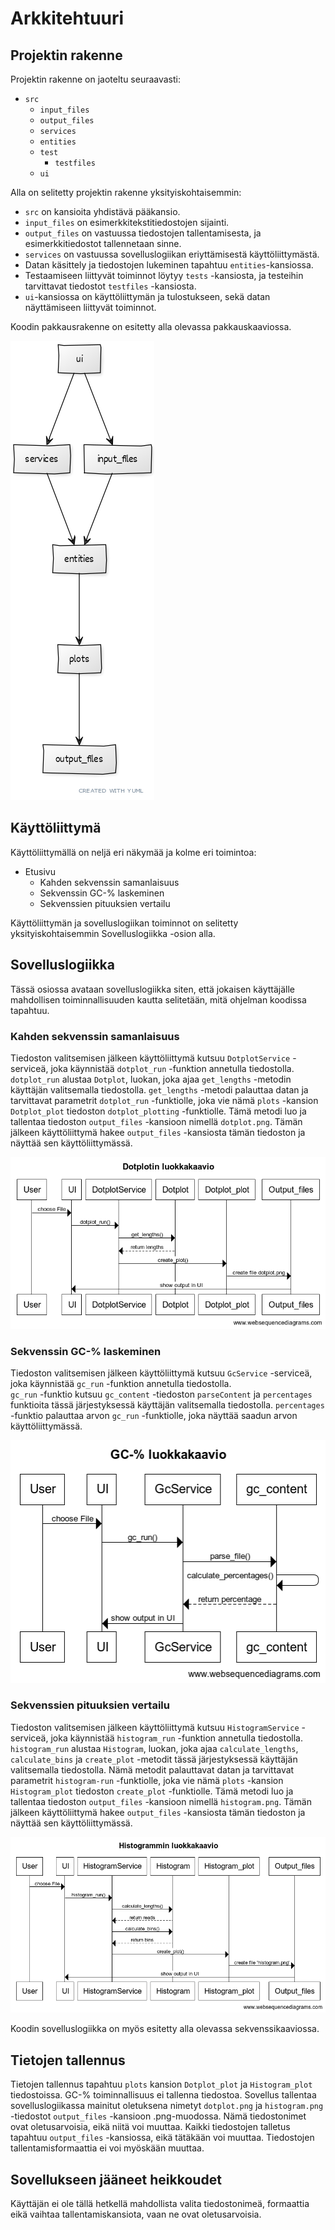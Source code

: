 # Arkkitehtuuri

## Projektin rakenne

Projektin rakenne on jaoteltu seuraavasti:  
- `src`  
  - `input_files`
  - `output_files`
  - `services`
  - `entities`
  - `test`
    - `testfiles`
  - `ui`

Alla on selitetty projektin rakenne yksityiskohtaisemmin:  
- `src` on kansioita yhdistävä pääkansio.  
- `input_files` on esimerkkitekstitiedostojen sijainti.
- `output_files` on vastuussa tiedostojen tallentamisesta, ja esimerkkitiedostot tallennetaan sinne.
- `services` on vastuussa sovelluslogiikan eriyttämisestä käyttöliittymästä.
- Datan käsittely ja tiedostojen lukeminen tapahtuu `entities`-kansiossa.  
- Testaamiseen liittyvät toiminnot löytyy `tests` -kansiosta, ja testeihin tarvittavat tiedostot `testfiles` -kansiosta.  
- `ui`-kansiossa on käyttöliittymän ja tulostukseen, sekä datan näyttämiseen liittyvät toiminnot.  

Koodin pakkausrakenne on esitetty alla olevassa pakkauskaaviossa.

![kaavio](./Pakkauskaavio.png)


## Käyttöliittymä

Käyttöliittymällä on neljä eri näkymää ja kolme eri toimintoa:  
- Etusivu  
  - Kahden sekvenssin samanlaisuus  
  - Sekvenssin GC-% laskeminen  
  - Sekvenssien pituuksien vertailu  

Käyttöliittymän ja sovelluslogiikan toiminnot on selitetty yksityiskohtaisemmin Sovelluslogiikka -osion alla.

## Sovelluslogiikka

Tässä osiossa avataan sovelluslogiikka siten, että jokaisen käyttäjälle mahdollisen toiminnallisuuden kautta selitetään, mitä ohjelman koodissa tapahtuu.  

### Kahden sekvenssin samanlaisuus  
Tiedoston valitsemisen jälkeen käyttöliittymä kutsuu `DotplotService` -serviceä, joka käynnistää `dotplot_run` -funktion annetulla tiedostolla.  
`dotplot_run` alustaa `Dotplot`, luokan, joka ajaa `get_lengths` -metodin käyttäjän valitsemalla tiedostolla. `get_lengths` -metodi palauttaa datan ja tarvittavat parametrit `dotplot_run` -funktiolle, joka vie nämä `plots` -kansion `Dotplot_plot` tiedoston `dotplot_plotting` -funktiolle. Tämä metodi luo ja tallentaa tiedoston `output_files` -kansioon nimellä `dotplot.png`. Tämän jälkeen käyttöliittymä hakee `output_files` -kansiosta tämän tiedoston ja näyttää sen käyttöliittymässä.  

![kaavio3](./Dotplot_luokkakaavio.png)


### Sekvenssin GC-% laskeminen
Tiedoston valitsemisen jälkeen käyttöliittymä kutsuu `GcService` -serviceä, joka käynnistää `gc_run` -funktion annetulla tiedostolla.  
`gc_run` -funktio kutsuu `gc_content` -tiedoston `parseContent` ja `percentages` funktioita tässä järjestyksessä käyttäjän valitsemalla tiedostolla. `percentages` -funktio palauttaa arvon `gc_run` -funktiolle, joka näyttää saadun arvon käyttöliittymässä.  

![kaavio4](./GC_luokkakaavio.png)

### Sekvenssien pituuksien vertailu 
Tiedoston valitsemisen jälkeen käyttöliittymä kutsuu `HistogramService` -serviceä, joka käynnistää `histogram_run` -funktion annetulla tiedostolla.  
`histogram_run` alustaa `Histogram`, luokan, joka ajaa `calculate_lengths`, `calculate_bins` ja `create_plot` -metodit tässä järjestyksessä käyttäjän valitsemalla tiedostolla. Nämä metodit palauttavat datan ja tarvittavat parametrit `histogram-run` -funktiolle, joka vie nämä `plots` -kansion `Histogram_plot` tiedoston `create_plot` -funktiolle. Tämä metodi luo ja tallentaa tiedoston `output_files` -kansioon nimellä `histogram.png`. Tämän jälkeen käyttöliittymä hakee `output_files` -kansiosta tämän tiedoston ja näyttää sen käyttöliittymässä.  

![kaavio5](./Histogrammi_luokkakaavio.png)

Koodin sovelluslogiikka on myös esitetty alla olevassa sekvenssikaaviossa.  

## Tietojen tallennus
Tietojen tallennus tapahtuu `plots` kansion `Dotplot_plot` ja `Histogram_plot` tiedostoissa. GC-% toiminnallisuus ei tallenna tiedostoa. 
Sovellus tallentaa sovelluslogiikassa mainitut oletuksena nimetyt `dotplot.png` ja `histogram.png` -tiedostot `output_files` -kansioon .png-muodossa. Nämä tiedostonimet ovat oletusarvoisia, eikä niitä voi muuttaa. Kaikki tiedostojen talletus tapahtuu `output_files` -kansiossa, eikä tätäkään voi muuttaa. Tiedostojen tallentamisformaattia ei voi myöskään muuttaa.

## Sovellukseen jääneet heikkoudet
Käyttäjän ei ole tällä hetkellä mahdollista valita tiedostonimeä, formaattia eikä vaihtaa tallentamiskansiota, vaan ne ovat oletusarvoisia.
